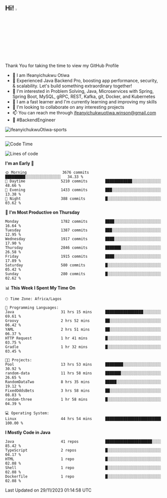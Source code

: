 <!-- BLOG-POST-LIST:START --><!-- BLOG-POST-LIST:END -->

## Hi! <img src="https://media.giphy.com/media/hvRJCLFzcasrR4ia7z/giphy.gif" width="4%"> 

Thank You for taking the time to view my GitHub Profile

- 👋 I am Ifeanyichukwu Otiwa
- 🚀 Experienced Java Backend Pro, boosting app performance, security, & scalability. Let's build something extraordinary together!
- 👀 I'm interested in Problem Solving, Java, Microservices with Spring, Spring Boot, MySQL, gRPC, REST, Kafka, git, Docker, and Kubernetes
- 🌱 I am a fast learner and I'm currently learning and improving my skills
- 💞️ I'm looking to collaborate on any interesting projects
- 📫 You can reach me through ifeanyichukwuotiwa.winson@gmail.com
- 🚀 #BackendEngineer

<p align="left" marginTop="10px"> <img src="https://komarev.com/ghpvc/?username=ifeanyichukwuOtiwa-sports&label=Profile%20views&color=0e75b6&style=for-the-badge" alt="ifeanyichukwuOtiwa-sports" /> </p>

***

<!--START_SECTION:waka-->
![Code Time](http://img.shields.io/badge/Code%20Time-1%2C985%20hrs%2029%20mins-blue)

![Lines of code](https://img.shields.io/badge/From%20Hello%20World%20I%27ve%20Written-4.1%20million%20lines%20of%20code-blue)

**I'm an Early 🐤** 

```text
🌞 Morning                3676 commits        █████████░░░░░░░░░░░░░░░░   34.33 % 
🌆 Daytime                5210 commits        ████████████░░░░░░░░░░░░░   48.66 % 
🌃 Evening                1433 commits        ███░░░░░░░░░░░░░░░░░░░░░░   13.38 % 
🌙 Night                  388 commits         █░░░░░░░░░░░░░░░░░░░░░░░░   03.62 % 
```
📅 **I'm Most Productive on Thursday** 

```text
Monday                   1782 commits        ████░░░░░░░░░░░░░░░░░░░░░   16.64 % 
Tuesday                  1387 commits        ███░░░░░░░░░░░░░░░░░░░░░░   12.95 % 
Wednesday                1917 commits        ████░░░░░░░░░░░░░░░░░░░░░   17.90 % 
Thursday                 2846 commits        ███████░░░░░░░░░░░░░░░░░░   26.58 % 
Friday                   1915 commits        ████░░░░░░░░░░░░░░░░░░░░░   17.89 % 
Saturday                 580 commits         █░░░░░░░░░░░░░░░░░░░░░░░░   05.42 % 
Sunday                   280 commits         █░░░░░░░░░░░░░░░░░░░░░░░░   02.62 % 
```


📊 **This Week I Spent My Time On** 

```text
🕑︎ Time Zone: Africa/Lagos

💬 Programming Languages: 
Java                     31 hrs 15 mins      █████████████████░░░░░░░░   69.61 % 
Groovy                   2 hrs 52 mins       ██░░░░░░░░░░░░░░░░░░░░░░░   06.42 % 
YAML                     2 hrs 51 mins       ██░░░░░░░░░░░░░░░░░░░░░░░   06.37 % 
HTTP Request             1 hr 41 mins        █░░░░░░░░░░░░░░░░░░░░░░░░   03.75 % 
Gradle                   1 hr 32 mins        █░░░░░░░░░░░░░░░░░░░░░░░░   03.45 % 

🐱‍💻 Projects: 
Pool                     13 hrs 53 mins      ████████░░░░░░░░░░░░░░░░░   30.92 % 
random-data              11 hrs 58 mins      ███████░░░░░░░░░░░░░░░░░░   26.65 % 
RandomDataTwo            8 hrs 35 mins       █████░░░░░░░░░░░░░░░░░░░░   19.12 % 
FixedOddsBets            3 hrs 58 mins       ██░░░░░░░░░░░░░░░░░░░░░░░   08.83 % 
random-three             1 hr 58 mins        █░░░░░░░░░░░░░░░░░░░░░░░░   04.39 % 

💻 Operating System: 
Linux                    44 hrs 54 mins      █████████████████████████   100.00 % 
```

**I Mostly Code in Java** 

```text
Java                     41 repos            █████████████████████░░░░   85.42 % 
TypeScript               2 repos             █░░░░░░░░░░░░░░░░░░░░░░░░   04.17 % 
HTML                     1 repo              █░░░░░░░░░░░░░░░░░░░░░░░░   02.08 % 
Shell                    1 repo              █░░░░░░░░░░░░░░░░░░░░░░░░   02.08 % 
Dockerfile               1 repo              █░░░░░░░░░░░░░░░░░░░░░░░░   02.08 % 
```




 Last Updated on 29/11/2023 01:14:58 UTC
<!--END_SECTION:waka-->

<!--
<p align="center">
![trophy](https://github-profile-trophy.vercel.app/?username=ifeanyichukwuOtiwa-sports&theme=onedark) (https://github.com/ryo-ma/github-profile-trophy)
</p>
-->

<!---
ifeanyi-otiwa/ifeanyi-otiwa is a ✨ special ✨ repository because its `README.md` (this file) appears on your GitHub profile.
You can click the Preview link to take a look at your changes.
--->
